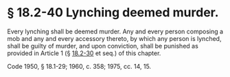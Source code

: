 # § 18.2-40 Lynching deemed murder.

<p>Every lynching shall be deemed murder. Any and every person composing a mob and any and every accessory thereto, by which any person is lynched, shall be guilty of murder, and upon conviction, shall be punished as provided in Article 1 (§ <a href='http://law.lis.virginia.gov/vacode/18.2-30/'>18.2-30</a> et seq.) of this chapter.</p><p>Code 1950, § 18.1-29; 1960, c. 358; 1975, cc. 14, 15.</p>